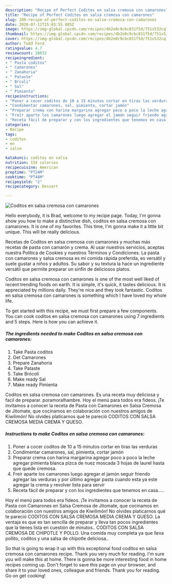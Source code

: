 ```yaml
---
description: "Recipe of Perfect Coditos en salsa cremosa con camarones"
title: "Recipe of Perfect Coditos en salsa cremosa con camarones"
slug: 389-recipe-of-perfect-coditos-en-salsa-cremosa-con-camarones
date: 2020-07-11T15:03:55.085Z
image: https://img-global.cpcdn.com/recipes/db2e0c9cbc831f5d/751x532cq70/coditos-en-salsa-cremosa-con-camarones-foto-principal.jpg
thumbnail: https://img-global.cpcdn.com/recipes/db2e0c9cbc831f5d/751x532cq70/coditos-en-salsa-cremosa-con-camarones-foto-principal.jpg
cover: https://img-global.cpcdn.com/recipes/db2e0c9cbc831f5d/751x532cq70/coditos-en-salsa-cremosa-con-camarones-foto-principal.jpg
author: Todd Ford
ratingvalue: 4.7
reviewcount: 18032
recipeingredient:
- " Pasta coditos"
- " Camarones"
- " Zanahoria"
- " Pataste"
- " Brcoli"
- " Sal"
- " Pimienta"
recipeinstructions:
- "Poner a cocer coditos de 10 a 15 minutos cortar en tiras las verduras"
- "Condimentar camarones, sal, pimienta, cortar jamón"
- "Preparar crema con harina margarina agregar poco a poco la leche agregar pimienta blanca pizca de nuez moscada 3 hojas de laurel hasta que quede cremosa."
- "Freír aparte los camarones luego agregar el jamón seguir friendo agregar las verduras y por último agregar pasta cuando esta ya este agregar la crema y revolver lista para servir"
- "Receta fácil de preparar y con los ingredientes que tenemos en casa....."
categories:
- Recipe
tags:
- coditos
- en
- salsa

katakunci: coditos en salsa 
nutrition: 154 calories
recipecuisine: American
preptime: "PT24M"
cooktime: "PT48M"
recipeyield: "2"
recipecategory: Dessert

---
```



![Coditos en salsa cremosa con camarones](https://img-global.cpcdn.com/recipes/db2e0c9cbc831f5d/751x532cq70/coditos-en-salsa-cremosa-con-camarones-foto-principal.jpg)

Hello everybody, it is Brad, welcome to my recipe page. Today, I'm gonna show you how to make a distinctive dish, coditos en salsa cremosa con camarones. It is one of my favorites. This time, I'm gonna make it a little bit unique. This will be really delicious.

Recetas de Coditos en salsa cremosa con camarones y muchas más recetas de pasta con camarón y crema. Al usar nuestros servicios, aceptas nuestra Política de Cookies y nuestros Términos y Condiciones. La pasta con camarones y salsa cremosa es mi comida rápida preferida, es versátil y suele gustar a niños y adultos. Su sabor y su textura la hace un ingrediente versátil que permite preparar un sinfín de deliciosos platos.

Coditos en salsa cremosa con camarones is one of the most well liked of recent trending foods on earth. It is simple, it's quick, it tastes delicious. It is appreciated by millions daily. They're nice and they look fantastic. Coditos en salsa cremosa con camarones is something which I have loved my whole life.


To get started with this recipe, we must first prepare a few components. You can cook coditos en salsa cremosa con camarones using 7 ingredients and 5 steps. Here is how you can achieve it.

<!--inarticleads1-->

##### The ingredients needed to make Coditos en salsa cremosa con camarones:

1. Take  Pasta coditos
1. Get  Camarones
1. Prepare  Zanahoria
1. Take  Pataste
1. Take  Brócoli
1. Make ready  Sal
1. Make ready  Pimienta


Coditos en salsa cremosa con camarones. Es una receta muy deliciosa y facil de preparar. poramoralhambre. Hoy el menú para todos era fideos. ¡Te invitamos a conocer la receta de Pasta con Camarones en Salsa Cremosa de Jitomate, que cocinamos en colaboración con nuestros amigos de Kiwilimón! No olvides platicarnos qué te pareció CODITOS CON SALSA CREMOSA MEDIA CREMA Y QUESO. 

<!--inarticleads2-->

##### Instructions to make Coditos en salsa cremosa con camarones:

1. Poner a cocer coditos de 10 a 15 minutos cortar en tiras las verduras
1. Condimentar camarones, sal, pimienta, cortar jamón
1. Preparar crema con harina margarina agregar poco a poco la leche agregar pimienta blanca pizca de nuez moscada 3 hojas de laurel hasta que quede cremosa.
1. Freír aparte los camarones luego agregar el jamón seguir friendo agregar las verduras y por último agregar pasta cuando esta ya este agregar la crema y revolver lista para servir
1. Receta fácil de preparar y con los ingredientes que tenemos en casa.....


Hoy el menú para todos era fideos. ¡Te invitamos a conocer la receta de Pasta con Camarones en Salsa Cremosa de Jitomate, que cocinamos en colaboración con nuestros amigos de Kiwilimón! No olvides platicarnos qué te pareció CODITOS CON SALSA CREMOSA MEDIA CREMA Y QUESO. La ventaja es que es tan sencilla de preparar y lleva tan pocos ingredientes que la tienes lista en cuestión de minutos.. CODITOS CON SALSA CREMOSA DE CHIPOTLE Y POLLO. Una comida muy completa ya que lleva pollito, coditos y una salsa de chipotle deliciosa.. 

So that is going to wrap it up with this exceptional food coditos en salsa cremosa con camarones recipe. Thank you very much for reading. I'm sure you will make this at home. There is gonna be more interesting food in home recipes coming up. Don't forget to save this page on your browser, and share it to your loved ones, colleague and friends. Thank you for reading. Go on get cooking!
